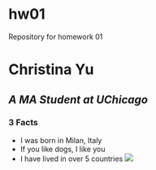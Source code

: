 # hw01
Repository for homework 01
# Christina Yu
## *A MA Student at UChicago*
### 3 Facts
* I was born in Milan, Italy
* If you like dogs, I like you
* I have lived in over 5 countries
![](/Users/christinayu/Desktop/image_56.jpg)


